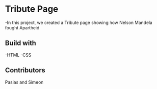 # Tribute Page
-In this project, we created a Tribute page showing how Nelson Mandela fought Apartheid
## Build with
-HTML
-CSS
## Contributors
Pasias and Simeon